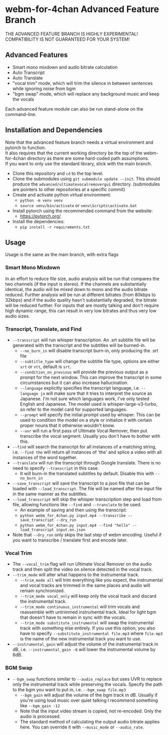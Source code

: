 # webm-for-4chan Advanced Feature Branch
THE ADVANCED FEATURE BRANCH IS HIGHLY EXPERIMENTAL!\
COMPATIBILITY IS NOT GUARANTEED FOR YOUR SYSTEM!

## Advanced Features
- Smart mono mixdown and audio bitrate calculation
- Auto Transcript
- Auto Translate
- "vocal trim" mode, which will trim the silence in between sentences while ignoring noise from bgm
- "bgm swap" mode, which will replace any background music and keep the vocals

Each advanced feature module can also be run stand-alone on the command-line.

## Installation and Dependencies
Note that the advanced feature branch needs a virtual environment and pytorch to function.\
It also requires that the current working directory be the top of the webm-for-4chan directory as there are some hard-coded path assumptions.\
If you want to only use the standard library, stick with the main branch.

- Clone this repository and `cd` to the top level.
- Clone the submodules using `git submodule update --init`. This should produce the `advanced/ultimatevocalremovergui` directory. (submodules are pointers to other repositories at a specific commit)
- Create and activate python virtual environment:
  - `python -m venv venv`
  - `source venv/bin/activate` or `venv\Scripts\activate.bat`
- Install pytorch using the recommended command from the website:
  - https://pytorch.org/
- Install the dependencies:
  - `pip install -r requirements.txt`

## Usage
Usage is the same as the main branch, with extra flags

### Smart Mono Mixdown
In an effort to reduce file size, audio analysis will be run that compares the two channels (if the input is stereo). If the channels are substantially identical, the audio will be mixed down to mono and the audio bitrate reduced. Further analysis will be run at different bitrates (from 80kbps to 32kbps) and if the audio quality hasn't substantially degraded, the bitrate will be reduced further. For inputs that are mostly talking and don't require high dynamic range, this can result in very low bitrates and thus very low audio sizes.

### Transcript, Translate, and Find
- `--transcript` will run whisper transcription. An .srt subtitle file will be generated with the transcript and the subtitles will be burned-in.
  - `--no_burn_in` will disable transcript burn-in, only producing the .srt file
  - `--subtitle_type` will change the subtitle file type, options are either `srt` or `vtt`, default is `srt`.
  - `--condition_on_previous` will provide the previous output as a prompt for the next window. This can improve the transcript in some circumstances but it can also increase hallucination.
  - `--language` explicitly specifies the transcript language, i.e. `--language ja` will make sure that it tries to interpret the source as Japanese. I'm not sure which languages work, I've only tested English and Japanese. The model used is whisper-large-v3-turbo, so refer to the model card for supported languages.
  - `--prompt` will specify the initial prompt used by whisper. This can be used to condition the model on a style or initialize it with certain proper nouns that it otherwise wouldn't know.
  - `--uvr` will run a first pass of Ultimate Vocal Remover, then put transcribe the vocal segment. Usually you don't have to bother with this.
- `--find` will search the transcript for all instances of a matching string, i.e. `--find the` will return all instances of 'the' and splice a video with all instances of the word together.
- `--translate` will run the transcript through Google translate. There is no need to specify `--transcript` in this case.
  - It will burn-in the translated subtitles by default. Disable this with `--no_burn_in`
- `--save_transcript` will save the transcript to a json file that can be loaded with `--load_transcript`. The file will be named after the input file in the same manner as the subtitles.
- `--load_transcript` will skip the whisper transcription step and load from file, allowing functions like `--find` and `--translate` to be used.
  - An example of saving and then using the transcript:
  - `python webm_for_4chan.py input.mp4 --transcribe --save_transcript --dry_run`
  - `python webm_for_4chan.py input.mp4 --find "hello" --load_transcript input.en.json`
- Note that `--dry_run` only skips the last step of webm encoding. Useful if you want to transcribe / translate first and encode later.

### Vocal Trim
- The `--vocal_trim` flag will run Ultimate Vocal Remover on the audio track and then split the video on silence detected in the vocal track.
- `--trim_mode` will alter what happens to the instrumental track.
  - `--trim_mode all` will trim everything like you expect, the instrumental and vocal tracks are trimmed in the same places and audio will remain synchronized.
  - `--trim_mode vocal_only` will keep only the vocal track and discard the instrumental track.
  - `--trim_mode continuous_instrumental` will trim vocals and reassemble with untrimmed instrumental track. Ideal for light bgm that doesn't have to remain in sync with the vocals.
  - `--trim_mode substitute_instrumental` will swap the instrumental track with something else entirely. If you use this option, you also have to specify `--substitute_instrumental file.mp3` where `file.mp3` is the name of the new instrumental track you want to use.
- `--instrumental_gain` will adjust the volume of the instrumental track in dB, i.e. `--instrumental_gain -6` will lower the instrumental volume by 6dB.

### BGM Swap
- `--bgm_swap` functions similar to `--audio_replace` but uses UVR to replace only the instrumental track while preserving the vocals. Specify the path to the bgm you want to put in, i.e. `--bgm_swap file.mp3`
  - `--bgm_gain` will adjust the volume of the bgm track in dB. Usually if you're using loud music over quiet talking I recommend something like `--bgm_gain -12`
  - Note that the input video stream is copied, not re-encoded. Only the audio is processed.
  - The standard method of calculating the output audio bitrate applies here. You can override it with `--music_mode` or `--audio_rate`.

